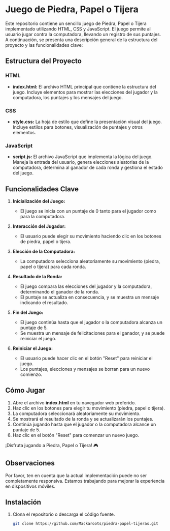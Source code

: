 # Juego de Piedra, Papel o Tijera

Este repositorio contiene un sencillo juego de Piedra, Papel o Tijera implementado utilizando HTML, CSS y JavaScript. El juego permite al usuario jugar contra la computadora, llevando un registro de sus puntajes. A continuación, se presenta una descripción general de la estructura del proyecto y las funcionalidades clave:

## Estructura del Proyecto

### HTML
- **index.html:** El archivo HTML principal que contiene la estructura del juego. Incluye elementos para mostrar las elecciones del jugador y la computadora, los puntajes y los mensajes del juego.

### CSS
- **style.css:** La hoja de estilo que define la presentación visual del juego. Incluye estilos para botones, visualización de puntajes y otros elementos.

### JavaScript
- **script.js:** El archivo JavaScript que implementa la lógica del juego. Maneja la entrada del usuario, genera elecciones aleatorias de la computadora, determina al ganador de cada ronda y gestiona el estado del juego.

## Funcionalidades Clave

1. **Inicialización del Juego:**
   - El juego se inicia con un puntaje de 0 tanto para el jugador como para la computadora.

2. **Interacción del Jugador:**
   - El usuario puede elegir su movimiento haciendo clic en los botones de piedra, papel o tijera.

3. **Elección de la Computadora:**
   - La computadora selecciona aleatoriamente su movimiento (piedra, papel o tijera) para cada ronda.

4. **Resultado de la Ronda:**
   - El juego compara las elecciones del jugador y la computadora, determinando el ganador de la ronda.
   - El puntaje se actualiza en consecuencia, y se muestra un mensaje indicando el resultado.

5. **Fin del Juego:**
   - El juego continúa hasta que el jugador o la computadora alcanza un puntaje de 5.
   - Se muestra un mensaje de felicitaciones para el ganador, y se puede reiniciar el juego.

6. **Reiniciar el Juego:**
   - El usuario puede hacer clic en el botón "Reset" para reiniciar el juego.
   - Los puntajes, elecciones y mensajes se borran para un nuevo comienzo.

## Cómo Jugar

1. Abre el archivo **index.html** en tu navegador web preferido.
2. Haz clic en los botones para elegir tu movimiento (piedra, papel o tijera).
3. La computadora seleccionará aleatoriamente su movimiento.
4. Se mostrará el resultado de la ronda y se actualizarán los puntajes.
5. Continúa jugando hasta que el jugador o la computadora alcance un puntaje de 5.
6. Haz clic en el botón "Reset" para comenzar un nuevo juego.

¡Disfruta jugando a Piedra, Papel o Tijera! 🎮


## Observaciones

Por favor, ten en cuenta que la actual implementación puede no ser completamente responsiva. Estamos trabajando para mejorar la experiencia en dispositivos móviles.



## Instalación

1. Clona el repositorio o descarga el código fuente.
   ```bash
   git clone https://github.com/Mackaroots/piedra-papel-tijeras.git
